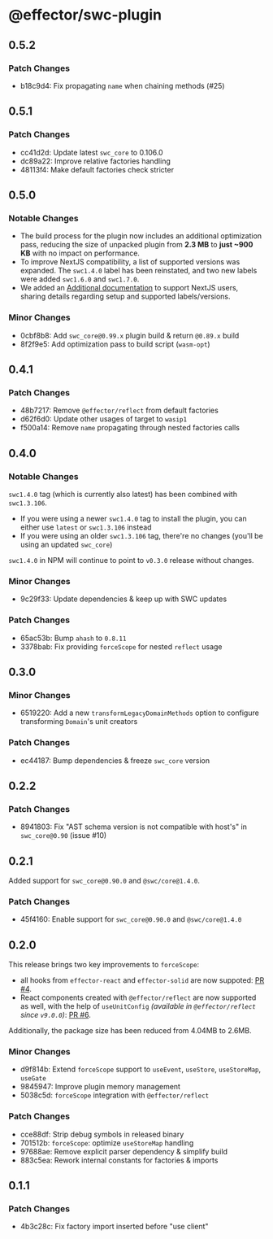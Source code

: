 # @effector/swc-plugin

## 0.5.2

### Patch Changes

- b18c9d4: Fix propagating `name` when chaining methods (#25)

## 0.5.1

### Patch Changes

- cc41d2d: Update latest `swc_core` to 0.106.0
- dc89a22: Improve relative factories handling
- 48113f4: Make default factories check stricter

## 0.5.0

### Notable Changes

- The build process for the plugin now includes an additional optimization pass, reducing the size of unpacked plugin from **2.3 MB** to **just ~900 KB** with no impact on performance.
- To improve NextJS compatibility, a list of supported versions was expanded. The `swc1.4.0` label has been reinstated, and two new labels were added `swc1.6.0` and `swc1.7.0`.
- We added an [Additional documentation](https://github.com/kireevmp/effector-swc-plugin/blob/master/NEXTJS.md) to support NextJS users, sharing details regarding setup and supported labels/versions.

### Minor Changes

- 0cbf8b8: Add `swc_core@0.99.x` plugin build & return `@0.89.x` build
- 8f2f9e5: Add optimization pass to build script (`wasm-opt`)

## 0.4.1

### Patch Changes

- 48b7217: Remove `@effector/reflect` from default factories
- d62f6d0: Update other usages of target to `wasip1`
- f500a14: Remove `name` propagating through nested factories calls

## 0.4.0

### Notable Changes

`swc1.4.0` tag (which is currently also latest) has been combined with `swc1.3.106`.

- If you were using a newer `swc1.4.0` tag to install the plugin, you can either use `latest` or `swc1.3.106` instead
- If you were using an older `swc1.3.106` tag, there're no changes (you'll be using an updated `swc_core`)

`swc1.4.0` in NPM will continue to point to `v0.3.0` release without changes.

### Minor Changes

- 9c29f33: Update dependencies & keep up with SWC updates

### Patch Changes

- 65ac53b: Bump `ahash` to `0.8.11`
- 3378bab: Fix providing `forceScope` for nested `reflect` usage

## 0.3.0

### Minor Changes

- 6519220: Add a new `transformLegacyDomainMethods` option to configure transforming `Domain`'s unit creators

### Patch Changes

- ec44187: Bump dependencies & freeze `swc_core` version

## 0.2.2

### Patch Changes

- 8941803: Fix "AST schema version is not compatible with host's" in `swc_core@0.90` (issue #10)

## 0.2.1

Added support for `swc_core@0.90.0` and `@swc/core@1.4.0`.

### Patch Changes

- 45f4160: Enable support for `swc_core@0.90.0` and `@swc/core@1.4.0`

## 0.2.0

This release brings two key improvements to `forceScope`:

- all hooks from `effector-react` and `effector-solid` are now suppoted: [PR #4](https://github.com/kireevmp/effector-swc-plugin/pull/4).
- React components created with `@effector/reflect` are now supported as well, with the help of `useUnitConfig` _(available in `@effector/reflect` since `v9.0.0`)_: [PR #6](https://github.com/kireevmp/effector-swc-plugin/pull/6).

Additionally, the package size has been reduced from 4.04MB to 2.6MB.

### Minor Changes

- d9f814b: Extend `forceScope` support to `useEvent`, `useStore`, `useStoreMap`, `useGate`
- 9845947: Improve plugin memory management
- 5038c5d: `forceScope` integration with `@effector/reflect`

### Patch Changes

- cce88df: Strip debug symbols in released binary
- 701512b: `forceScope`: optimize `useStoreMap` handling
- 97688ae: Remove explicit parser dependency & simplify build
- 883c5ea: Rework internal constants for factories & imports

## 0.1.1

### Patch Changes

- 4b3c28c: Fix factory import inserted before "use client"
